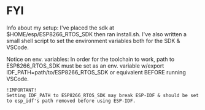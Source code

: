 # FYI

Info about my setup:
    I've placed the sdk at $HOME/esp/ESP8266_RTOS_SDK then ran install.sh.
    I've also written a small shell script to set the environment variables both for the SDK & VSCode.

Notice on env. variables:
    In order for the toolchain to work, path to ESP8266_RTOS_SDK must be set as an env. variable w/export IDF_PATH=path/to/ESP8266_RTOS_SDK or equivalent BEFORE running VSCode.

    !IMPORTANT! 
    Setting IDF_PATH to ESP8266_RTOS_SDK may break ESP-IDF & should be set to esp_idf's path removed before using ESP-IDF.
